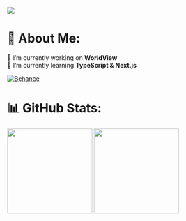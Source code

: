 ![](https://skills.syvixor.com/api/icons?i=c,csharp,java,html,css,mysql,tailwind,threejs,react,spring,npm,git,svg,vscode,visualstudio,github,blender,figma,obsidian,premierepro,photoshop)
<!--
<p align=center>
  ![](https://skills.syvixor.com/api/icons?i=c,csharp,java,html,css,mysql,tailwind,threejs,react,spring,npm,git,svg,vscode,visualstudio,github,blender,figma,obsidian,premierepro,photoshop,ts,js,graphql.docker,prisma,postgresql,canva,apollo,nextjs)
</p>
-->


# 💫 About Me:
🔭 I’m currently working on **WorldView**<br>
🌱 I’m currently learning **TypeScript & Next.js**<br>

[![Behance](https://img.shields.io/badge/Behance-1769ff?logo=behance&logoColor=white)](https://www.behance.net/shalev3)


# 📊 GitHub Stats:
<a href="https://www.youtube.com/watch?v=dQw4w9WgXcQ"><img src="https://github-readme-stats.vercel.app/api?username=Shalev-Aviv&theme=holi&hide_border=false&include_all_commits=false&count_private=false" height="195"></a>
<a href="https://www.youtube.com/watch?v=dQw4w9WgXcQ"><img src="https://github-readme-stats.vercel.app/api/top-langs/?username=Shalev-Aviv&theme=holi&hide_border=false&include_all_commits=false&count_private=false&layout=compact" height="195"></a>

<!-- Used these sites & repos to decorate the README -->
<!-- https://gprm.itsvg.in -->
<!-- https://github.com/tandpfun/skill-icons?tab=readme-ov-file#icons-list -->
